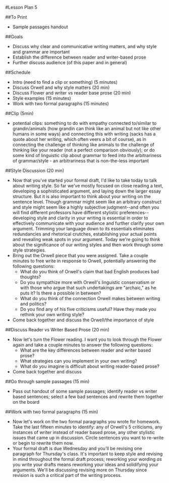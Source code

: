 #Lesson Plan 5

##To Print
- Sample passages handout

##Goals
- Discuss why clear and communicative writing matters, and why style and grammar are important
- Establish the difference between reader and writer-based prose
- Further discuss audience (of this paper and in general)

##Schedule
- Intro (need to find a clip or something) (5 minutes)
- Discuss Orwell and why style matters (20 min)
- Discuss Flower and writer vs reader base prose (20 min)
- Style examples (15 minutes)
- Work with two formal paragraphs (15 minutes)

##Clip (5min)
- potential clips: something to do with empathy connected to/similar to grandin/animals (how grandin can think like an animal but not like other humans in some ways) and connecting this with writing (sacks has a quote about her writing, which often veers a bit of course), as in connecting the challenge of thinking like animals to the challenge of thinking like your reader (not a perfect comparison obviously); or do some kind of linguistic clip about grammar to feed into the arbitrariness of grammar/style - an arbitrariness that is non-the-less important

##Style Discussion (20 min)
- Now that you've started your formal draft, I'd like to take today to talk about writing style. So far we've mostly focused on close reading a text, developing a sophisticated argument, and laying down the larger essay structure. But it is also important to think about your writing on the sentence level. Though grammar might seem like an arbitrary construct and style might seem like a highly subjective judgment--and often you will find different professors have different stylistic preferences--developing style and clarity in your writing is essential in order to effectively communicate with your audience and further clarify your own argument. Trimming your language down to its essentials eliminates redundancies and rhetorical crutches, establishing your actual points and revealing weak spots in your argument. Today we're going to think about the significance of our writing styles and then work through some style strategies.
- Bring out the Orwell piece that you were assigned. Take a couple minutes to free write in response to Orwell, potentially answering the following questions:
  - What do you think of Orwell's claim that bad English produces bad thoughts?
  - Do you sympathize more with Orwell's linguistic conservatism or with those who argue that such undertakings are "archaic," as he puts it? Is there a possible in between?
  - What do you think of the connection Orwell makes between writing and politics?
  - Do you find any of his five criticisms useful? Have they made you rethink your own writing style?
- Come back together and discuss the Orwell/the importance of style

##Discuss Reader vs Writer Based Prose (20 min)
- Now let's turn the Flower reading. I want you to look through the Flower again and take a couple minutes to answer the following questions:
  - What are the key differences between reader and writer based prose?
  - What strategies can you implement in your own writing?
  - What do you imagine is difficult about writing reader-based prose?
- Come back together and discuss

##Go through sample passages (15 min)
- Pass out handout of some sample passages; identify reader vs writer based sentences; select a few bad sentences and rewrite them together on the board

##Work with two formal paragraphs (15 min)
- Now let's work on the two formal paragraphs you wrote for homework. Take the last fifteen minutes to identify: any of Orwell's 5 criticisms, any instances of writer instead of reader based prose, any other stylistic issues that came up in discussion. Circle sentences you want to re-write or begin to rewrite them now.
- Your formal draft is due Wednesday and you'll be  revising one paragraph for Thursday's class. It's important to keep style and revising in mind throughout the formal draft process; reworking your wording _as_ you write your drafts means reworking your ideas and solidifying your arguments. We'll be discussing revising more on Thursday since revision is such a critical part of the writing process.
